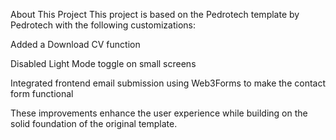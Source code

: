About This Project
This project is based on the Pedrotech template by Pedrotech with the following customizations:

Added a Download CV function

Disabled Light Mode toggle on small screens

Integrated frontend email submission using Web3Forms to make the contact form functional

These improvements enhance the user experience while building on the solid foundation of the original template.

